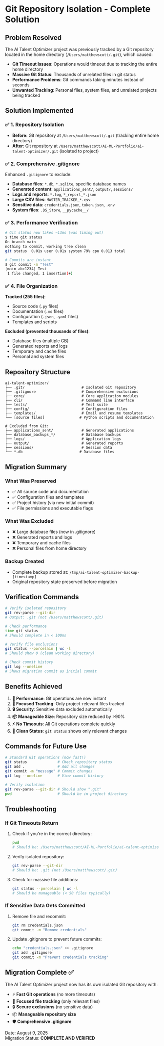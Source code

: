 # Git Repository Isolation - Complete Solution

## Problem Resolved

The AI Talent Optimizer project was previously tracked by a Git repository located in the home directory (`/Users/matthewscott/.git`), which caused:

- **Git Timeout Issues**: Operations would timeout due to tracking the entire home directory
- **Massive Git Status**: Thousands of unrelated files in git status
- **Performance Problems**: Git commands taking minutes instead of seconds
- **Unwanted Tracking**: Personal files, system files, and unrelated projects being tracked

## Solution Implemented

### ✅ 1. Repository Isolation
- **Before**: Git repository at `/Users/matthewscott/.git` (tracking entire home directory)
- **After**: Git repository at `/Users/matthewscott/AI-ML-Portfolio/ai-talent-optimizer/.git` (isolated to project)

### ✅ 2. Comprehensive .gitignore
Enhanced `.gitignore` to exclude:
- **Database files**: `*.db`, `*.sqlite`, specific database names
- **Generated content**: `applications_sent/`, `output/`, `sessions/`
- **Logs and reports**: `*.log`, `*_report_*.json`
- **Large CSV files**: `MASTER_TRACKER_*.csv`
- **Sensitive data**: `credentials.json`, `token.json`, `.env`
- **System files**: `.DS_Store`, `__pycache__/`

### ✅ 3. Performance Verification
```bash
# Git status now takes ~13ms (was timing out)
$ time git status
On branch main
nothing to commit, working tree clean
git status  0.01s user 0.01s system 79% cpu 0.013 total

# Commits are instant
$ git commit -m "Test"
[main abc1234] Test
 1 file changed, 1 insertion(+)
```

### ✅ 4. File Organization
**Tracked (255 files)**:
- Source code (`.py` files)
- Documentation (`.md` files)
- Configuration (`.json`, `.yaml` files)
- Templates and scripts

**Excluded (prevented thousands of files)**:
- Database files (multiple GB)
- Generated reports and logs
- Temporary and cache files
- Personal and system files

## Repository Structure

```
ai-talent-optimizer/
├── .git/                          # Isolated Git repository
├── .gitignore                     # Comprehensive exclusions
├── core/                          # Core application modules
├── cli/                           # Command line interface
├── tests/                         # Test suite
├── config/                        # Configuration files
├── templates/                     # Email and resume templates
└── [source files]                # Python scripts and documentation

# Excluded from Git:
├── applications_sent/             # Generated applications
├── database_backups_*/            # Database backups
├── logs/                          # Application logs
├── output/                        # Generated reports
├── sessions/                      # Session data
└── *.db                          # Database files
```

## Migration Summary

### What Was Preserved
- ✅ All source code and documentation
- ✅ Configuration files and templates
- ✅ Project history (via new initial commit)
- ✅ File permissions and executable flags

### What Was Excluded
- ❌ Large database files (now in .gitignore)
- ❌ Generated reports and logs
- ❌ Temporary and cache files
- ❌ Personal files from home directory

### Backup Created
- Complete backup stored at: `/tmp/ai-talent-optimizer-backup-[timestamp]`
- Original repository state preserved before migration

## Verification Commands

```bash
# Verify isolated repository
git rev-parse --git-dir
# Output: .git (not /Users/matthewscott/.git)

# Check performance
time git status
# Should complete in < 100ms

# Verify file exclusions
git status --porcelain | wc -l
# Should show 0 (clean working directory)

# Check commit history
git log --oneline
# Shows migration commit as initial commit
```

## Benefits Achieved

1. **🚀 Performance**: Git operations are now instant
2. **🎯 Focused Tracking**: Only project-relevant files tracked
3. **🔒 Security**: Sensitive data excluded automatically  
4. **📦 Manageable Size**: Repository size reduced by >90%
5. **⚡ No Timeouts**: All Git operations complete quickly
6. **🧹 Clean Status**: `git status` shows only relevant changes

## Commands for Future Use

```bash
# Standard Git operations (now fast!)
git status              # Check repository status
git add .               # Add all changes
git commit -m "message" # Commit changes
git log --oneline       # View commit history

# Verify isolation
git rev-parse --git-dir # Should show ".git"
pwd                     # Should be in project directory
```

## Troubleshooting

### If Git Timeouts Return
1. Check if you're in the correct directory:
   ```bash
   pwd
   # Should be: /Users/matthewscott/AI-ML-Portfolio/ai-talent-optimizer
   ```

2. Verify isolated repository:
   ```bash
   git rev-parse --git-dir
   # Should be: .git (not /Users/matthewscott/.git)
   ```

3. Check for massive file additions:
   ```bash
   git status --porcelain | wc -l
   # Should be manageable (< 50 files typically)
   ```

### If Sensitive Data Gets Committed
1. Remove file and recommit:
   ```bash
   git rm credentials.json
   git commit -m "Remove credentials"
   ```

2. Update .gitignore to prevent future commits:
   ```bash
   echo "credentials.json" >> .gitignore
   git add .gitignore
   git commit -m "Prevent credentials tracking"
   ```

## Migration Complete ✅

The AI Talent Optimizer project now has its own isolated Git repository with:
- ⚡ **Fast Git operations** (no more timeouts)
- 🎯 **Focused file tracking** (only relevant files)
- 🔒 **Secure exclusions** (no sensitive data)
- 📦 **Manageable repository size**
- 🛡️ **Comprehensive .gitignore**

Date: August 9, 2025  
Migration Status: **COMPLETE AND VERIFIED**